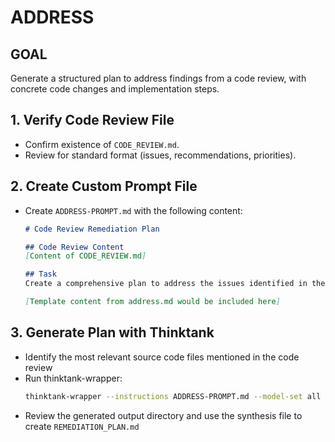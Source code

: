 # ADDRESS

## GOAL
Generate a structured plan to address findings from a code review, with concrete code changes and implementation steps.

## 1. Verify Code Review File
- Confirm existence of `CODE_REVIEW.md`.
- Review for standard format (issues, recommendations, priorities).

## 2. Create Custom Prompt File
- Create `ADDRESS-PROMPT.md` with the following content:
  ```markdown
  # Code Review Remediation Plan

  ## Code Review Content
  [Content of CODE_REVIEW.md]

  ## Task
  Create a comprehensive plan to address the issues identified in the code review.
  
  [Template content from address.md would be included here]
  ```

## 3. Generate Plan with Thinktank
- Identify the most relevant source code files mentioned in the code review
- Run thinktank-wrapper:
  ```bash
  thinktank-wrapper --instructions ADDRESS-PROMPT.md --model-set all --include-philosophy --include-glance [relevant source files]
  ```
- Review the generated output directory and use the synthesis file to create `REMEDIATION_PLAN.md`